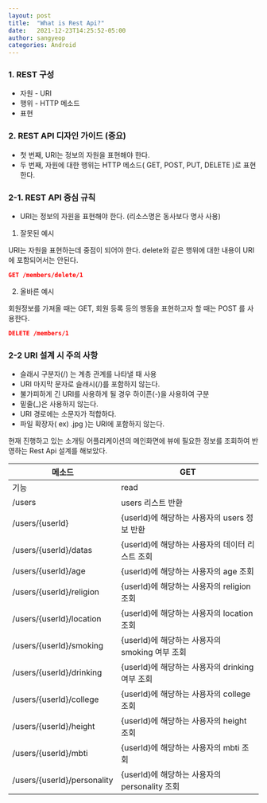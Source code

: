 ```yaml
---
layout: post
title:  "What is Rest Api?"
date:   2021-12-23T14:25:52-05:00
author: sangyeop
categories: Android
---
```




### 1. REST 구성

- 자원 - URI
- 행위 - HTTP 메소드
- 표현

### 2. REST API 디자인 가이드 (중요)

- 첫 번째, URI는 정보의 자원을 표현해야 한다.
- 두 번째, 자원에 대한 행위는 HTTP 메소드( GET, POST, PUT, DELETE )로 표현한다.

### 2-1. REST API 중심 규칙

- URI는 정보의 자원을 표현해야 한다. (리소스명은 동사보다 명사 사용)

1. 잘못된 예시

URI는 자원을 표현하는데 중점이 되어야 한다. delete와 같은 행위에 대한 내용이 URI 에 포함되어서는 안된다.

```json
GET /members/delete/1
```

2. 올바른 예시

회원정보를 가져올 때는 GET, 회원 등록 등의 행동을 표현하고자 할 때는 POST 를 사용한다.

```json
DELETE /members/1
```

### 2-2 URI 설계 시 주의 사항

- 슬래시 구분자(/) 는 계층 관계를 나타낼 때 사용
- URI 마지막 문자로 슬래시(/)를 포함하지 않는다.
- 불가피하게 긴 URI를 사용하게 될 경우 하이픈(-)을 사용하여 구분
- 밑줄(_)은 사용하지 않는다.
- URI 경로에는 소문자가 적합하다.
- 파일 확장자( ex) .jpg )는 URI에 포함하지 않는다.



현재 진행하고 있는 소개팅 어플리케이션의 메인화면에 뷰에 필요한 정보를 조회하여 반영하는 Rest Api 설계를 해보았다.

| 메소드                      | GET                                             |
| --------------------------- | ----------------------------------------------- |
| 기능                        | read                                            |
| /users                      | users 리스트 반환                               |
| /users/{userId}             | {userId}에 해당하는 사용자의 users 정보 반환    |
| /users/{userId}/datas       | {userId}에 해당하는 사용자의 데이터 리스트 조회 |
| /users/{userId}/age         | {userId}에 해당하는 사용자의 age 조회           |
| /users/{userId}/religion    | {userId}에 해당하는 사용자의 religion 조회      |
| /users/{userId}/location    | {userId}에 해당하는 사용자의 location 조회      |
| /users/{userId}/smoking     | {userId}에 해당하는 사용자의 smoking 여부 조회  |
| /users/{userId}/drinking    | {userId}에 해당하는 사용자의 drinking 여부 조회 |
| /users/{userId}/college     | {userId}에 해당하는 사용자의 college 조회       |
| /users/{userId}/height      | {userId}에 해당하는 사용자의 height 조회        |
| /users/{userId}/mbti        | {userId}에 해당하는 사용자의 mbti 조회          |
| /users/{userId}/personality | {userId}에 해당하는 사용자의 personality 조회   |